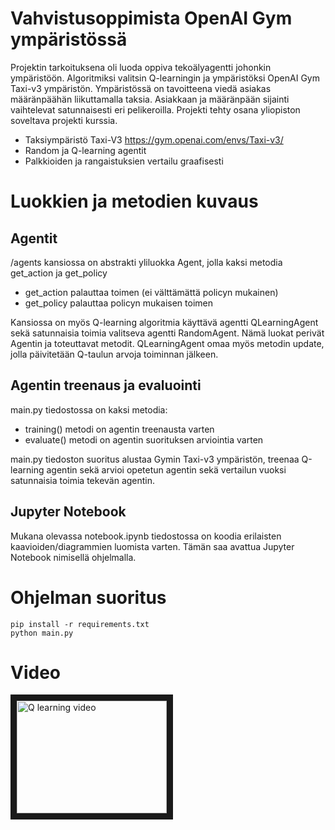 # Vahvistusoppimista OpenAI Gym ympäristössä

Projektin tarkoituksena oli luoda oppiva tekoälyagentti johonkin ympäristöön. Algoritmiksi valitsin Q-learningin ja ympäristöksi OpenAI Gym Taxi-v3 ympäristön. Ympäristössä on tavoitteena viedä asiakas määränpäähän liikuttamalla taksia. Asiakkaan ja määränpään sijainti vaihtelevat satunnaisesti eri pelikeroilla. Projekti tehty osana yliopiston soveltava projekti kurssia.

*  Taksiympäristö Taxi-V3 https://gym.openai.com/envs/Taxi-v3/
*  Random ja Q-learning agentit
*  Palkkioiden ja rangaistuksien vertailu graafisesti

# Luokkien ja metodien kuvaus

## Agentit

/agents kansiossa on abstrakti yliluokka Agent, jolla kaksi metodia get_action ja get_policy
* get_action palauttaa toimen (ei välttämättä policyn mukainen)
* get_policy palauttaa policyn mukaisen toimen

Kansiossa on myös Q-learning algoritmia käyttävä agentti QLearningAgent sekä satunnaisia
toimia valitseva agentti RandomAgent. Nämä luokat perivät Agentin ja toteuttavat metodit.
QLearningAgent omaa myös metodin update, jolla päivitetään Q-taulun arvoja toiminnan jälkeen.

## Agentin treenaus ja evaluointi

main.py tiedostossa on kaksi metodia:

* training() metodi on agentin treenausta varten
* evaluate() metodi on agentin suorituksen arviointia varten

main.py tiedoston suoritus alustaa Gymin Taxi-v3 ympäristön, treenaa Q-learning
agentin sekä arvioi opetetun agentin sekä vertailun vuoksi satunnaisia toimia tekevän
agentin.

## Jupyter Notebook

Mukana olevassa notebook.ipynb tiedostossa on koodia erilaisten kaavioiden/diagrammien
luomista varten. Tämän saa avattua Jupyter Notebook nimisellä ohjelmalla.

# Ohjelman suoritus

```
pip install -r requirements.txt
python main.py
```

# Video

<a href="http://www.youtube.com/watch?feature=player_embedded&v=4miwRVk0tzs
" target="_blank"><img src="http://img.youtube.com/vi/4miwRVk0tzs/0.jpg" 
alt="Q learning video" width="240" height="180" border="10" /></a>
